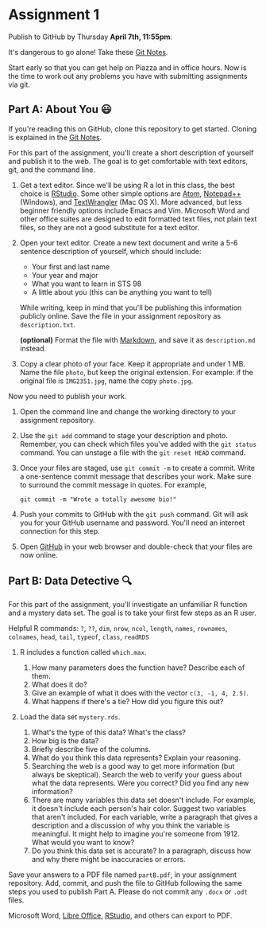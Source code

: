
# Assignment 1

Publish to GitHub by Thursday __April 7th, 11:55pm__.

It's dangerous to go alone! Take these [Git Notes].

[Git Notes]: https://github.com/2016-ucdavis-sts98/notes/blob/master/git_guide.pdf

Start early so that you can get help on Piazza and in office hours. Now is the
time to work out any problems you have with submitting assignments via git.

## Part A: About You :smiley:

If you're reading this on GitHub, clone this repository to get started. Cloning
is explained in the [Git Notes].

For this part of the assignment, you'll create a short description of yourself
and publish it to the web. The goal is to get comfortable with text editors,
git, and the command line.

1.  Get a text editor. Since we'll be using R a lot in this class, the best
    choice is [RStudio]. Some other simple options are [Atom],
    [Notepad++][] (Windows), and [TextWrangler][] (Mac OS X). More advanced,
    but less beginner friendly options include Emacs and Vim.  Microsoft Word and
    other office suites are designed to edit formatted text files, not plain
    text files, so they are not a good substitute for a text editor.
    
[RStudio]: https://www.rstudio.com/products/rstudio/download/
[Atom]: https://atom.io/
[Notepad++]: https://notepad-plus-plus.org/
[TextWrangler]: http://www.barebones.com/products/textwrangler/

2.  Open your text editor. Create a new text document and write a 5-6 sentence
    description of yourself, which should include:

    * Your first and last name
    * Your year and major
    * What you want to learn in STS 98
    * A little about you (this can be anything you want to tell)

    While writing, keep in mind that you'll be publishing this information
    publicly online. Save the file in your assignment repository as
    `description.txt`.

    __(optional)__ Format the file with [Markdown], and save it as
    `description.md` instead.

[Markdown]: https://guides.github.com/features/mastering-markdown/

3.  Copy a clear photo of your face. Keep it appropriate and under 1 MB. Name
    the file `photo`, but keep the original extension. For example: if the
    original file is `IMG2351.jpg`, name the copy `photo.jpg`.

Now you need to publish your work.

1.  Open the command line and change the working directory to your assignment
    repository.
    
2.  Use the `git add` command to stage your description and photo. Remember,
    you can check which files you've added with the `git status` command. You
    can unstage a file with the `git reset HEAD` command.

3.  Once your files are staged, use `git commit -m` to create a commit. Write a
    one-sentence commit message that describes your work. Make sure to surround
    the commit message in quotes. For example,

        git commit -m "Wrote a totally awesome bio!"

4.  Push your commits to GitHub with the `git push` command. Git will ask you
    for your GitHub username and password. You'll need an internet connection
    for this step. 

5.  Open [GitHub](https://github.com/) in your web browser and double-check
    that your files are now online.

## Part B: Data Detective :mag:

For this part of the assignment, you'll investigate an unfamiliar R function
and a mystery data set. The goal is to take your first few steps as an R user.

Helpful R commands: `?`, `??`, `dim`, `nrow`, `ncol`, `length`, `names`,
`rownames`, `colnames`, `head`, `tail`, `typeof`, `class`, `readRDS`

1.  R includes a function called `which.max`.

    1. How many parameters does the function have? Describe each of them.
    2. What does it do?
    3. Give an example of what it does with the vector `c(3, -1, 4, 2.5)`.
    4. What happens if there's a tie? How did you figure this out?

2.  Load the data set `mystery.rds`.

    1.  What's the type of this data? What's the class?
    2.  How big is the data?
    3.  Briefly describe five of the columns.
    4.  What do you think this data represents? Explain your reasoning.
    5.  Searching the web is a good way to get more information (but always be
        skeptical). Search the web to verify your guess about what the data
        represents. Were you correct? Did you find any new information?
    6.  There are many variables this data set doesn't include. For example, it
        doesn't include each person's hair color. Suggest two variables that
        aren't included. For each variable, write a paragraph that gives a
        description and a discussion of why you think the variable is
        meaningful. It might help to imagine you're someone from 1912. What
        would you want to know?
    7.  Do you think this data set is accurate? In a paragraph, discuss how and
        why there might be inaccuracies or errors.

Save your answers to a PDF file named `partB.pdf`, in your assignment
repository. Add, commit, and push the file to GitHub following the same steps
you used to publish Part A. Please do not commit any `.docx` or `.odt` files.

Microsoft Word, [Libre Office], [RStudio][RMarkdown], and others can export to
PDF. 

[Libre Office]: https://www.libreoffice.org/
[RMarkdown]: http://rmarkdown.rstudio.com/authoring_quick_tour.html

